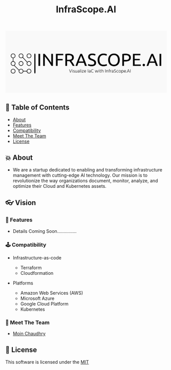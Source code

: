 <h1 align="center"> InfraScope.AI </h1> <br>
<p align="center">
<img src="assets/cropped-infrascopeai-high-resolution-color-logo.png" alt="Alt text" title="Optional title">
</p>


## 🚩 Table of Contents

- [About](#-About)
- [Features](#-features)
- [Compatibility](#-compatibility)
- [Meet The Team](#-meet-the-team)
- [License](#-license)


## 💥 About
* We are a startup dedicated to enabling and transforming infrastructure management with cutting-edge AI technology. Our mission is to revolutionize the way organizations document, monitor, analyze, and optimize their Cloud and Kubernetes assets.




## 👓 Vision
### 🎨 Features

* Details Coming Soon...............

### 🕹 Compatibility
* Infrastructure-as-code
    
    * Terraform
    * Cloudformation

* Platforms 
    
    * Amazon Web Services (AWS)
    * Microsoft Azure
    * Google Cloud Platform
    * Kubernetes


### 🍞 Meet The Team

- [Moin Chaudhry](https://www.linkedin.com/in/moinhc/)


## 📜 License

This software is licensed under the [MIT](https://github.com/nhn/tui.editor/blob/master/LICENSE)